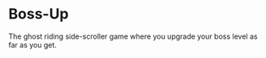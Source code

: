 Boss-Up
=======

The ghost riding side-scroller game where you upgrade your boss level as far as you get.
